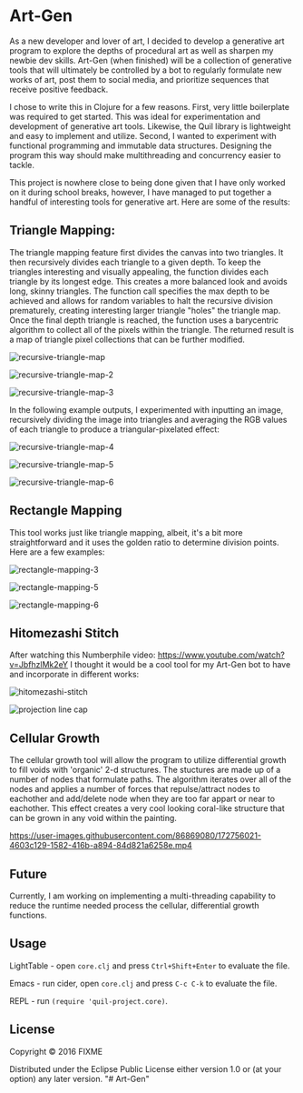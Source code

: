 # Art-Gen

As a new developer and lover of art, I decided to develop a generative art program to explore the depths of procedural art as well as sharpen my newbie dev skills. Art-Gen (when finished) will be a collection of generative tools that will ultimately be controlled by a bot to regularly formulate new works of art, post them to social media, and prioritize sequences that receive positive feedback. 

I chose to write this in Clojure for a few reasons. First, very little boilerplate was required to get started. This was ideal for experimentation and development of generative art tools. Likewise, the Quil library is lightweight and easy to implement and utilize. Second, I wanted to experiment with functional programming and immutable data structures. Designing the program this way should make multithreading and concurrency easier to tackle. 

This project is nowhere close to being done given that I have only worked on it during school breaks, however, I have managed to put together a handful of interesting tools for generative art. Here are some of the results: 

## Triangle Mapping:

The triangle mapping feature first divides the canvas into two triangles. It then recursively divides each triangle to a given depth. To keep the triangles interesting and visually appealing, the function divides each triangle by its longest edge. This creates a more balanced look and avoids long, skinny triangles. The function call specifies the max depth to be achieved and allows for random variables to halt the recursive division prematurely, creating interesting larger triangle "holes" the triangle map. Once the final depth triangle is reached, the function uses a barycentric algorithm to collect all of the pixels within the triangle. The returned result is a map of triangle pixel collections that can be further modified. 

![recursive-triangle-map](https://user-images.githubusercontent.com/86869080/159971176-31106039-a95f-4012-a955-ec9400cd5eb6.jpg)

![recursive-triangle-map-2](https://user-images.githubusercontent.com/86869080/159977898-20dded57-1a44-4419-b7a9-a8a16ac3768f.jpg)

![recursive-triangle-map-3](https://user-images.githubusercontent.com/86869080/159978199-318ec80b-8b9e-4034-ba00-e81ae92976cc.jpg)

In the following example outputs, I experimented with inputting an image, recursively dividing the image into triangles and averaging the RGB values of each triangle to produce a triangular-pixelated effect:

![recursive-triangle-map-4](https://user-images.githubusercontent.com/86869080/159978847-2fb64b1a-3d7b-4e14-a595-92d051ebfcf1.jpg)

![recursive-triangle-map-5](https://user-images.githubusercontent.com/86869080/159984542-3559d78f-7e7f-4ae4-b302-33d5fdb941df.jpg)

![recursive-triangle-map-6](https://user-images.githubusercontent.com/86869080/159984568-7423cbf2-dd0b-4097-8b7c-027f268d611a.jpg)

## Rectangle Mapping

This tool works just like triangle mapping, albeit, it's a bit more straightforward and it uses the golden ratio to determine division points. Here are a few examples:

![rectangle-mapping-3](https://user-images.githubusercontent.com/86869080/160030667-6ab1a5b4-7512-4c44-b58f-f3ab35f9033b.jpg)

![rectangle-mapping-5](https://user-images.githubusercontent.com/86869080/160030704-28fc43e9-026f-4f70-aebf-aafed610fab5.jpg)

![rectangle-mapping-6](https://user-images.githubusercontent.com/86869080/160048646-60d0ee1f-74a5-4a05-944c-c3dce7648a99.jpg)

## Hitomezashi Stitch

After watching this Numberphile video: https://www.youtube.com/watch?v=JbfhzlMk2eY I thought it would be a cool tool for my Art-Gen bot to have and incorporate in different works:

![hitomezashi-stitch](https://user-images.githubusercontent.com/86869080/160074941-4d5fdb2c-acc1-47ee-b9b3-4fffd6ba3536.jpg)

![projection line cap](https://user-images.githubusercontent.com/86869080/160075093-077de1e7-3a18-4630-8dab-061a21c0017a.jpg)

## Cellular Growth

The cellular growth tool will allow the program to utilize differential growth to fill voids with 'organic' 2-d structures. The stuctures are made up of a number of nodes that formulate paths. The algorithm iterates over all of the nodes and applies a number of forces that repulse/attract nodes to eachother and add/delete node when they are too far appart or near to eachother. This effect creates a very cool looking coral-like structure that can be grown in any void within the painting.

https://user-images.githubusercontent.com/86869080/172756021-4603c129-1582-416b-a894-84d821a6258e.mp4

## Future

Currently, I am working on implementing a multi-threading capability to reduce the runtime needed process the cellular, differential growth functions. 

## Usage

LightTable - open `core.clj` and press `Ctrl+Shift+Enter` to evaluate the file.

Emacs - run cider, open `core.clj` and press `C-c C-k` to evaluate the file.

REPL - run `(require 'quil-project.core)`.

## License

Copyright © 2016 FIXME

Distributed under the Eclipse Public License either version 1.0 or (at
your option) any later version.
"# Art-Gen" 

